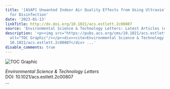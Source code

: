```yaml
---
title: '[ASAP] Unwanted Indoor Air Quality Effects from Using Ultraviolet C Lamps
  for Disinfection'
date: '2023-01-13'
linkTitle: http://dx.doi.org/10.1021/acs.estlett.2c00807
source: 'Environmental Science & Technology Letters: Latest Articles (ACS Publications)'
description: '<p><img src="https://pubs.acs.org/cms/10.1021/acs.estlett.2c00807/asset/images/medium/ez2c00807_0004.gif"
  alt="TOC Graphic"/></p><div><cite>Environmental Science & Technology Letters</cite></div><div>DOI:
  10.1021/acs.estlett.2c00807</div> ...'
disable_comments: true
---
```

<p><img src="https://pubs.acs.org/cms/10.1021/acs.estlett.2c00807/asset/images/medium/ez2c00807_0004.gif" alt="TOC Graphic"/></p><div><cite>Environmental Science & Technology Letters</cite></div><div>DOI: 10.1021/acs.estlett.2c00807</div> ...